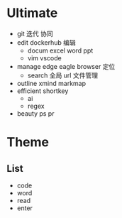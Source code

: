 # Ultimate
 
- git 迭代 协同 
- edit     dockerhub  编辑
  - docum  excel word ppt
  - vim  vscode
- manage  edge eagle browser 定位
  - search  全局  url  文件管理
- outline  xmind   markmap
- efficient  shortkey  
  - ai
  - regex
- beauty   ps pr

# Theme

## List
-  code
-  word
-  read
-  enter

## 